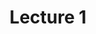 ---
layout: tag-blog
title: Lecture 1
slug: Lecture 1
category: Vehicle Big Data System
menu: false
order: 1
---